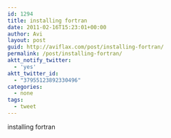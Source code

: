 ```yaml
---
id: 1294
title: installing fortran
date: 2011-02-16T15:23:01+00:00
author: Avi
layout: post
guid: http://aviflax.com/post/installing-fortran/
permalink: /post/installing-fortran/
aktt_notify_twitter:
  - 'yes'
aktt_twitter_id:
  - "37955123892330496"
categories:
  - none
tags:
  - tweet
---
```

installing fortran